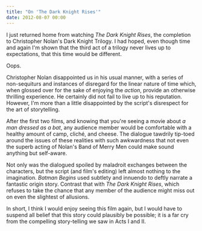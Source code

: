 ```yaml
---
title: "On 'The Dark Knight Rises'"
date: 2012-08-07 00:00
---
```


<p>I just returned home from watching <em>The Dark Knight Rises</em>, the completion to Christopher Nolan's Dark Knight Trilogy. I had hoped, even though time and again I'm shown that the third act of a trilogy never lives up to expectations, that this time would be different.</p>

<p>Oops.<!--more--></p>

<p>Christopher Nolan disappointed us in his usual manner, with a series of non-sequiturs and instances of disregard for the linear nature of time which, when glossed over for the sake of enjoying the <em>action</em>, provide an otherwise thrilling experience. He certainly did not fail to live up to his reputation. However, I'm more than a little disappointed by the script's disrespect for the art of storytelling.</p>

<p>After the first two films, and knowing that you're seeing a movie about <em>a man dressed as a bat</em>, any audience member would be comfortable with a healthy amount of camp, cliché, and cheese. The dialogue tawdrily tip-toed around the issues of these realities with such awkwardness that not even the superb acting of Nolan's Band of Merry Men could make sound anything but self-aware.</p>

<p>Not only was the dialogued spoiled by maladroit exchanges between the characters, but the script (and film's editing) left almost nothing to the imagination. <em>Batman Begins</em> used subtlety and innuendo to deftly narrate a fantastic origin story. Contrast that with <em>The Dark Knight Rises</em>, which refuses to take the chance that any member of the audience might miss out on even the slightest of allusions.</p>

<p>In short, I think I would enjoy seeing this film again, but I would have to suspend all belief that this story could plausibly be possible; it is a far cry from the compelling story-telling we saw in Acts I and II.</p>

<!-- more -->

